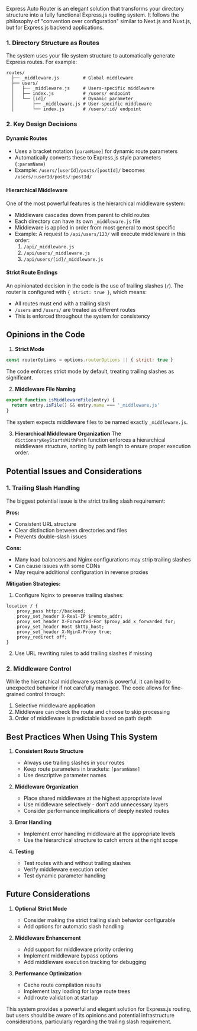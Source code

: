 
Express Auto Router is an elegant solution that transforms your directory structure into a fully functional Express.js routing system. It follows the philosophy of "convention over configuration" similar to Next.js and Nuxt.js, but for Express.js backend applications.

### 1. Directory Structure as Routes
The system uses your file system structure to automatically generate Express routes. For example:
```
routes/
  ├── _middleware.js         # Global middleware
  ├── users/
  │   ├── _middleware.js     # Users-specific middleware
  │   ├── index.js           # /users/ endpoint
  │   └── [id]/              # Dynamic parameter
  │       ├── _middleware.js # User-specific middleware
  │       └── index.js       # /users/:id/ endpoint
```

### 2. Key Design Decisions

#### Dynamic Routes
- Uses a bracket notation `[paramName]` for dynamic route parameters
- Automatically converts these to Express.js style parameters (`:paramName`)
- Example: `/users/[userId]/posts/[postId]/` becomes `/users/:userId/posts/:postId/`

#### Hierarchical Middleware
One of the most powerful features is the hierarchical middleware system:
- Middleware cascades down from parent to child routes
- Each directory can have its own `_middleware.js` file
- Middleware is applied in order from most general to most specific
- Example: A request to `/api/users/123/` will execute middleware in this order:
  1. `/api/_middleware.js`
  2. `/api/users/_middleware.js`
  3. `/api/users/[id]/_middleware.js`

#### Strict Route Endings
An opinionated decision in the code is the use of trailing slashes (`/`). The router is configured with `{ strict: true }`, which means:
- All routes must end with a trailing slash
- `/users` and `/users/` are treated as different routes
- This is enforced throughout the system for consistency

## Opinions in the Code

1. **Strict Mode**
```javascript
const routerOptions = options.routerOptions || { strict: true }
```
The code enforces strict mode by default, treating trailing slashes as significant.

2. **Middleware File Naming**
```javascript
export function isMiddlewareFile(entry) {
  return entry.isFile() && entry.name === '_middleware.js'
}
```
The system expects middleware files to be named exactly `_middleware.js`.

3. **Hierarchical Middleware Organization**
The `dictionaryKeyStartsWithPath` function enforces a hierarchical middleware structure, sorting by path length to ensure proper execution order.

## Potential Issues and Considerations

### 1. Trailing Slash Handling
The biggest potential issue is the strict trailing slash requirement:

**Pros:**
- Consistent URL structure
- Clear distinction between directories and files
- Prevents double-slash issues

**Cons:**
- Many load balancers and Nginx configurations may strip trailing slashes
- Can cause issues with some CDNs
- May require additional configuration in reverse proxies

**Mitigation Strategies:**
1. Configure Nginx to preserve trailing slashes:
```nginx
location / {
    proxy_pass http://backend;
    proxy_set_header X-Real-IP $remote_addr;
    proxy_set_header X-Forwarded-For $proxy_add_x_forwarded_for;
    proxy_set_header Host $http_host;
    proxy_set_header X-NginX-Proxy true;
    proxy_redirect off;
}
```

2. Use URL rewriting rules to add trailing slashes if missing

### 2. Middleware Control
While the hierarchical middleware system is powerful, it can lead to unexpected behavior if not carefully managed. The code allows for fine-grained control through:

1. Selective middleware application
2. Middleware can check the route and choose to skip processing
3. Order of middleware is predictable based on path depth

## Best Practices When Using This System

1. **Consistent Route Structure**
   - Always use trailing slashes in your routes
   - Keep route parameters in brackets: `[paramName]`
   - Use descriptive parameter names

2. **Middleware Organization**
   - Place shared middleware at the highest appropriate level
   - Use middleware selectively - don't add unnecessary layers
   - Consider performance implications of deeply nested routes

3. **Error Handling**
   - Implement error handling middleware at the appropriate levels
   - Use the hierarchical structure to catch errors at the right scope

4. **Testing**
   - Test routes with and without trailing slashes
   - Verify middleware execution order
   - Test dynamic parameter handling

## Future Considerations

1. **Optional Strict Mode**
   - Consider making the strict trailing slash behavior configurable
   - Add options for automatic slash handling

2. **Middleware Enhancement**
   - Add support for middleware priority ordering
   - Implement middleware bypass options
   - Add middleware execution tracking for debugging

3. **Performance Optimization**
   - Cache route compilation results
   - Implement lazy loading for large route trees
   - Add route validation at startup

This system provides a powerful and elegant solution for Express.js routing, but users should be aware of its opinions and potential infrastructure considerations, particularly regarding the trailing slash requirement.
